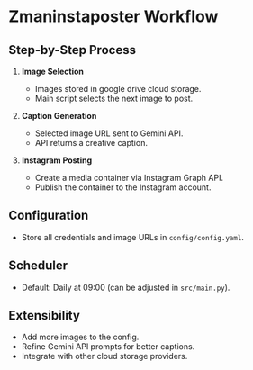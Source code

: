 # Zmaninstaposter Workflow

## Step-by-Step Process

1. **Image Selection**
    - Images stored in google drive cloud storage.
    - Main script selects the next image to post.

2. **Caption Generation**
    - Selected image URL sent to Gemini API.
    - API returns a creative caption.

3. **Instagram Posting**
    - Create a media container via Instagram Graph API.
    - Publish the container to the Instagram account.

## Configuration

- Store all credentials and image URLs in `config/config.yaml`.

## Scheduler

- Default: Daily at 09:00 (can be adjusted in `src/main.py`).

## Extensibility

- Add more images to the config.
- Refine Gemini API prompts for better captions.
- Integrate with other cloud storage providers.
